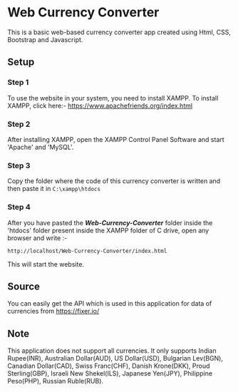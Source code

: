 # Web Currency Converter

This is a basic web-based currency converter app created using Html, CSS,
Bootstrap and Javascript. 

## Setup
### Step 1
To use the website in your system, you need to install XAMPP. To install XAMPP, click here:- https://www.apachefriends.org/index.html
### Step 2
After installing XAMPP, open the XAMPP Control Panel Software and start 'Apache' and 'MySQL'.
### Step 3
Copy the folder where the code of this currency converter is written and then paste it in `C:\xampp\htdocs`
### Step 4
After you have pasted the ***Web-Currency-Converter*** folder inside the 'htdocs' folder present inside the XAMPP folder of C drive, open any browser and write :-
```
http://localhost/Web-Currency-Converter/index.html
```
This will start the website.

## Source
You can easily get the API which is used in this application for data of currencies from https://fixer.io/

## Note
This application does not support all currencies. It only supports Indian Rupee(INR), Australian Dollar(AUD), US Dollar(USD), Bulgarian Lev(BGN), Canadian Dollar(CAD), Swiss Franc(CHF), Danish Krone(DKK), Proud Sterling(GBP), Israeli New Shekel(ILS), Japanese Yen(JPY), Philippine Peso(PHP), Russian Ruble(RUB). 

